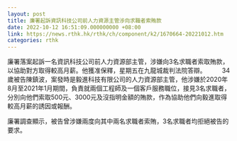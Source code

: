 ```yaml
---
layout: post
title: 廉署起訴資訊科技公司前人力資源主管涉向求職者索賄款
date: 2022-10-12 16:51:09.000000000 +08:00
link: https://news.rthk.hk/rthk/ch/component/k2/1670664-20221012.htm
categories: rthk
---
```


廉署落案起訴一名資訊科技公司前人力資源部主管，涉嫌向3名求職者索取賄款，以協助對方取得較高月薪。他獲准保釋，星期五在九龍城裁判法院答辯。
　　 
34歲被告陳鎮波，案發時是毅進科技有限公司的人力資源部主管，他涉嫌於2020年8月至2021年1月期間，負責就兩個工程師及一個客戶服務職位，接見3名求職者，分別向他們索取500元、3000元及沒指明金額的賄款，作為協助他們向毅進取得較高月薪的誘因或報酬。

廉署調查顯示，被告曾涉嫌兩度向其中兩名求職者索賄，3名求職者均拒絕被告的要求。
